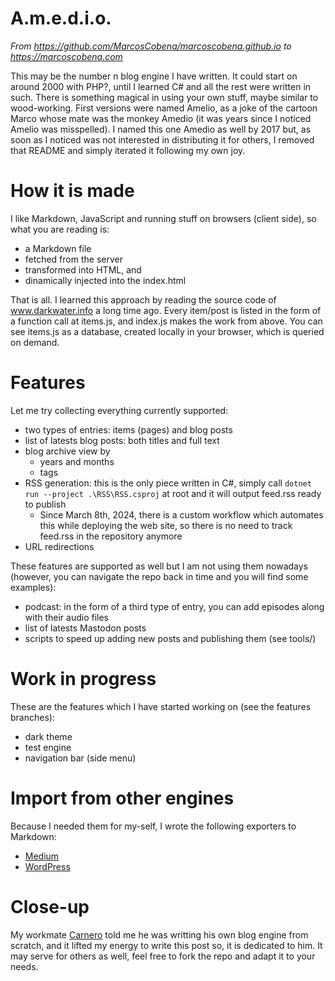 # A.m.e.d.i.o.

*From <https://github.com/MarcosCobena/marcoscobena.github.io> to <https://marcoscobena.com>*

This may be the number n blog engine I have written. It could start on around 2000 with PHP?, until I learned C# and all the rest were written in such. There is something magical in using your own stuff, maybe similar to wood-working. First versions were named Amelio, as a joke of the cartoon Marco whose mate was the monkey Amedio (it was years since I noticed Amelio was misspelled). I named this one Amedio as well by 2017 but, as soon as I noticed was not interested in distributing it for others, I removed that README and simply iterated it following my own joy.

# How it is made

I like Markdown, JavaScript and running stuff on browsers (client side), so what you are reading is:
- a Markdown file
- fetched from the server
- transformed into HTML, and
- dinamically injected into the index.html

That is all. I learned this approach by reading the source code of www.darkwater.info a long time ago. Every item/post is listed in the form of a function call at items.js, and index.js makes the work from above. You can see items.js as a database, created locally in your browser, which is queried on demand.

# Features

Let me try collecting everything currently supported:
- two types of entries: items (pages) and blog posts
- list of latests blog posts: both titles and full text
- blog archive view by
    - years and months
    - tags
- RSS generation: this is the only piece written in C#, simply call `dotnet run --project .\RSS\RSS.csproj` at root and it will output feed.rss ready to publish
    - Since March 8th, 2024, there is a custom workflow which automates this while deploying the web site, so there is no need to track feed.rss in the repository anymore
- URL redirections

These features are supported as well but I am not using them nowadays (however, you can navigate the repo back in time and you will find some examples):
- podcast: in the form of a third type of entry, you can add episodes along with their audio files
- list of latests Mastodon posts
- scripts to speed up adding new posts and publishing them (see tools/)

# Work in progress

These are the features which I have started working on (see the features branches):
- dark theme
- test engine
- navigation bar (side menu)

# Import from other engines

Because I needed them for my-self, I wrote the following exporters to Markdown:
- [Medium](https://github.com/MarcosCobena/MediumExportToMarkdown)
- [WordPress](https://github.com/MarcosCobena/WordPressExportToMarkdown)

# Close-up

My workmate [Carnero](https://carnero.net) told me he was writting his own blog engine from scratch, and it lifted my energy to write this post so, it is dedicated to him. It may serve for others as well, feel free to fork the repo and adapt it to your needs.
